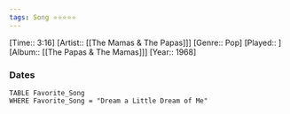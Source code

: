```yaml
---
tags: Song ⭐⭐⭐⭐⭐ 
---
```

[Time:: 3:16]
[Artist:: [[The Mamas & The Papas]]]
[Genre:: Pop]
[Played:: ]
[Album:: [[The Papas & The Mamas]]]
[Year:: 1968]
### Dates
````dataview
TABLE Favorite_Song
WHERE Favorite_Song = "Dream a Little Dream of Me"
````